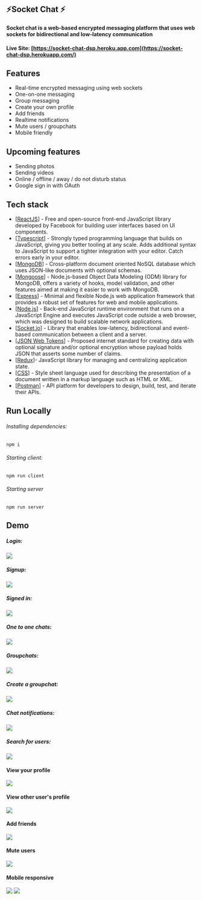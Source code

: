 ## ⚡Socket Chat ⚡
#### Socket chat is a web-based encrypted messaging platform that uses web sockets for bidirectional and low-latency communication

#### Live Site: [https://socket-chat-dsp.heroku.app.com](https://socket-chat-dsp.herokuapp.com/)
## Features
- Real-time encrypted messaging using web sockets
- One-on-one messaging
- Group messaging
- Create your own profile
- Add friends
- Realtime notifications
- Mute users / groupchats
- Mobile friendly

## Upcoming features
- Sending photos
- Sending videos
- Online / offline / away / do not disturb status
- Google sign in with OAuth

## Tech stack
- [[ReactJS](https://reactjs.org/)] - Free and open-source front-end JavaScript library developed by Facebook for building user interfaces based on UI components.
- [[Typescript](https://www.typescriptlang.org/)] - Strongly typed programming language that builds on JavaScript, giving you better tooling at any scale. Adds additional syntax to JavaScript to support a tighter integration with your editor. Catch errors early in your editor.
- [[MongoDB](https://www.mongodb.com/)] - Cross-platform document oriented NoSQL database which uses JSON-like documents with optional schemas.
- [[Mongoose](https://mongoosejs.com/)] - Node.js-based Object Data Modeling (ODM) library for MongoDB, offers a variety of hooks, model validation, and other features aimed at making it easier to work with MongoDB.
- [[Express](https://expressjs.com/)] -  Minimal and flexible Node.js web application framework that provides a robust set of features for web and mobile applications.
- [[Node.js](https://nodejs.org/en/)] - Back-end JavaScript runtime environment that runs on a JavaScript Engine and executes JavaScript code outside a web browser, which was designed to build scalable network applications.
- [[Socket.io](https://socket.io/)] - Library that enables low-latency, bidirectional and event-based communication between a client and a server.
- [[JSON Web Tokens](https://jwt.io/)] - Proposed internet standard for creating data with optional signature and/or optional encryption whose payload holds JSON that asserts some number of claims.
- [[Redux](https://redux.js.org/)]- JavaScript library for managing and centralizing application state.
- [[CSS](https://developer.mozilla.org/en-US/docs/Web/CSS)] - Style sheet language used for describing the presentation of a document written in a markup language such as HTML or XML.
- [[Postman](https://www.postman.com/)] - API platform for developers to design, build, test, and iterate their APIs.

## Run Locally
###### Installing dependencies:
``
npm i
``
###### Starting client:
``
npm run client
``
###### Starting server
``
npm run server
``

## Demo
##### Login:
![](https://raw.githubusercontent.com/DylanPina/SocketChat/master/client/public/read-me-images/Login.png)
##### Signup:
![](https://raw.githubusercontent.com/DylanPina/SocketChat/master/client/public/read-me-images/Signup.jpg) 
##### Signed in:
![](https://github.com/DylanPina/SocketChat/blob/master/client/public/read-me-images/LoggedIn.jpg?raw=true) 
##### One to one chats:
![](https://github.com/DylanPina/SocketChat/blob/master/client/public/read-me-images/SingleChat.jpg?raw=true) 
##### Groupchats:
![](https://github.com/DylanPina/SocketChat/blob/master/client/public/read-me-images/Groupchat.jpg?raw=true) 
##### Create a groupchat:
![](https://github.com/DylanPina/SocketChat/blob/master/client/public/read-me-images/CreateGroupchat.jpg?raw=true)
##### Chat notifications:
![](https://github.com/DylanPina/SocketChat/blob/master/client/public/read-me-images/Notifications.jpg?raw=true)
##### Search for users:
![](https://github.com/DylanPina/SocketChat/blob/master/client/public/read-me-images/SearchUsers.jpg?raw=true)
#### View your profile
![](https://github.com/DylanPina/SocketChat/blob/master/client/public/read-me-images/MyProfile.jpg?raw=true)
#### View other user's profile
![](https://github.com/DylanPina/SocketChat/blob/master/client/public/read-me-images/ViewProfile.jpg?raw=true)
#### Add friends
![](https://github.com/DylanPina/SocketChat/blob/master/client/public/read-me-images/FriendAdd.jpg?raw=true)
#### Mute users
![](https://github.com/DylanPina/SocketChat/blob/master/client/public/read-me-images/MuteUser.jpg?raw=true)
#### Mobile responsive
![](https://github.com/DylanPina/SocketChat/blob/master/client/public/read-me-images/MobileMyChats.jpg?raw=true)
![](https://github.com/DylanPina/SocketChat/blob/master/client/public/read-me-images/MobileSingleChat.jpg?raw=true)
